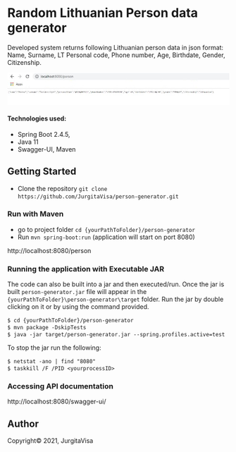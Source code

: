 # Random Lithuanian Person data generator
 
Developed system returns following Lithuanian person data in json format: Name, Surname, LT Personal code, Phone number, Age, Birthdate, Gender, Citizenship.

![Preview](images/random-person.jpg)

#### Technologies used: 
- Spring Boot 2.4.5, 
- Java 11
- Swagger-UI, Maven

## Getting Started

- Clone the repository `git clone https://github.com/JurgitaVisa/person-generator.git`

### Run with Maven 

- go to project folder `cd {yourPathToFolder}/person-generator`
- Run `mvn spring-boot:run` (application will start on port 8080)  

http://localhost:8080/person

### Running the application with Executable JAR 

The code can also be built into a jar and then executed/run. 
Once the jar is built `person-generator.jar` file will appear in the `{yourPathToFolder}\person-generator\target` folder.
Run the jar by double clicking on it or by using the command provided.

```shell
$ cd {yourPathToFolder}/person-generator
$ mvn package -DskipTests
$ java -jar target/person-generator.jar --spring.profiles.active=test
```
To stop the jar run the following:
```shell
$ netstat -ano | find "8080"
$ taskkill /F /PID <yourprocessID>
```

### Accessing API documentation

http://localhost:8080/swagger-ui/

## Author

Copyright&copy; 2021, JurgitaVisa